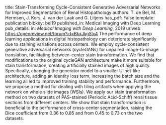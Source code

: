 title: Stain-Transforming Cycle-Consistent Generative Adversarial Networks for Improved Segmentation of Renal Histopathology
authors: T. de Bel, M. Hermsen, J. Kers, J. van der Laak and G. Litjens
has_pdf: False
template: publication
bibkey: bel19
published_in: Medical Imaging with Deep Learning
pub_details: in: <i>Medical Imaging with Deep Learning</i>, 2019
urlweb: https://openreview.net/forum?id=BkxJkgSlx4
The performance of deep learning applications in digital histopathology can deteriorate significantly due to staining variations across centers. We employ cycle-consistent generative adversarial networks (cycleGANs) for unpaired image-to-image translation, facilitating between-center stain transformation. We find that modifications to the original cycleGAN architecture make it more suitable for stain transformation, creating artificially stained images of high quality. Specifically, changing the generator model to a smaller U-net-like architecture, adding an identity loss term, increasing the batch size and the learning all led to improved training stability and performance. Furthermore, we propose a method for dealing with tiling artifacts when applying the network on whole slide images (WSIs). We apply our stain transformation method on two datasets of PAS-stained (Periodic Acid-Schiff) renal tissue sections from different centers. We show that stain transformation is beneficial to the performance of cross-center segmentation, raising the Dice coefficient from 0.36 to 0.85 and from 0.45 to 0.73 on the two datasets.

